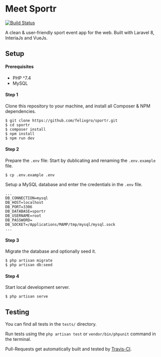 # Meet Sportr

[![Build Status](https://www.travis-ci.com/felixgro/sportr.svg?branch=master)](https://www.travis-ci.com/felixgro/sportr)

A clean & user-friendly sport event app for the web.
Built with Laravel 8, InteriaJs and VueJs.

## Setup

#### Prerequisites
- PHP ^7.4
- MySQL

#### Step 1
Clone this repository to your machine, and install all Composer & NPM dependencies.
```
$ git clone https://github.com/felixgro/sportr.git
$ cd sportr
$ composer install
$ npm install
$ npm run dev
```

#### Step 2
Prepare the `.env` file: Start by dublicating and renaming the `.env.example` file.
```
$ cp .env.example .env
```
Setup a MySQL database and enter the credentials in the `.env` file.
```
...
DB_CONNECTION=mysql
DB_HOST=localhost
DB_PORT=3306
DB_DATABASE=sportr
DB_USERNAME=root
DB_PASSWORD=
DB_SOCKET=/Applications/MAMP/tmp/mysql/mysql.sock
...
```

#### Step 3
Migrate the database and optionally seed it.
```
$ php artisan migrate
$ php artisan db:seed
```

#### Step 4
Start local development server.
```
$ php artisan serve
```

## Testing

You can find all tests in the `tests/` directory.

Run tests using the `php artisan test` or `vendor/bin/phpunit` command in the terminal.

Pull-Requests get automatically built and tested by [Travis-CI](https://www.travis-ci.com).